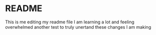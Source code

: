 # README #
This is me editing my readme file
I am learning a lot and feeling overwhelmed
another test to truly unertand these changes I am making
